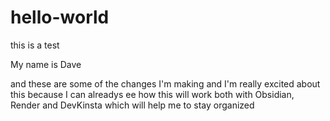# hello-world
this is a test

My name is Dave 

and these are some of the changes I'm making and I'm really excited about this because I can alreadys ee how this will work both with Obsidian, Render and DevKinsta which will help me to stay organized

